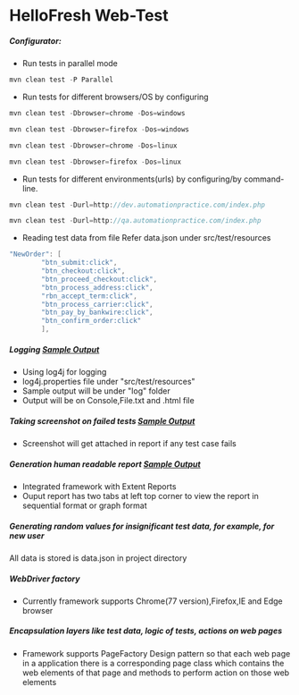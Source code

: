 HelloFresh Web-Test
=====


##### Configurator:

* Run tests in parallel mode

```java
mvn clean test -P Parallel
```

* Run tests for different browsers/OS by configuring

```java
mvn clean test -Dbrowser=chrome -Dos=windows
```

```java
mvn clean test -Dbrowser=firefox -Dos=windows
```

```java
mvn clean test -Dbrowser=chrome -Dos=linux
```

```java
mvn clean test -Dbrowser=firefox -Dos=linux
```

* Run tests for different environments(urls) by configuring/by command-line.

```java
mvn clean test -Durl=http://dev.automationpractice.com/index.php
```

```java
mvn clean test -Durl=http://qa.automationpractice.com/index.php
```

* Reading test data from file Refer data.json under src/test/resources

```java
"NewOrder": [
		"btn_submit:click",
		"btn_checkout:click",
		"btn_proceed_checkout:click",
		"btn_process_address:click",
		"rbn_accept_term:click",
		"btn_process_carrier:click",
		"btn_pay_by_bankwire:click",
		"btn_confirm_order:click"
		],
```

##### Logging [Sample Output](https://web-test-hellofresh.s3-eu-west-1.amazonaws.com/application.html)

* Using log4j for logging 
* log4j.properties file under "src/test/resources"
* Sample output will be under "log" folder
* Output will be on Console,File.txt and .html file

##### Taking screenshot on failed tests [Sample Output](https://web-test-hellofresh.s3-eu-west-1.amazonaws.com/ExtentReportResults_Failed_Sample.html)
* Screenshot will get attached in report if any test case fails  

##### Generation human readable report [Sample Output](https://web-test-hellofresh.s3-eu-west-1.amazonaws.com/ExtentReportResults.html)
* Integrated framework with Extent Reports
* Ouput report has two tabs at left top corner to view the report in sequential format or graph format

##### Generating random values for insignificant test data, for example, for new user
All data is stored is data.json in project directory

##### WebDriver factory
* Currently framework supports Chrome(77 version),Firefox,IE and Edge browser 

##### Encapsulation layers like test data, logic of tests, actions on web pages 
* Framework supports PageFactory Design pattern so that each web page in a application there is a corresponding page class which contains the web elements of that page and methods to perform action on those web elements





















